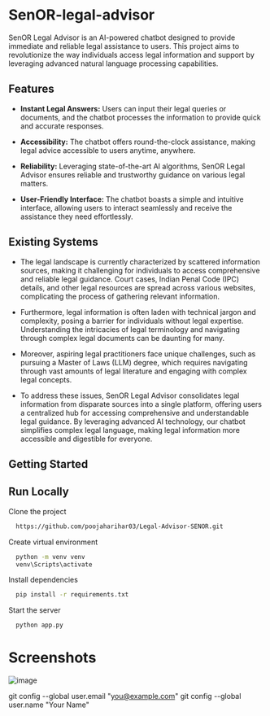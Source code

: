 # SenOR-legal-advisor

SenOR Legal Advisor is an AI-powered chatbot designed to provide immediate and reliable legal assistance to users. This project aims to revolutionize the way individuals access legal information and support by leveraging advanced natural language processing capabilities.

## Features

- **Instant Legal Answers:** Users can input their legal queries or documents, and the chatbot processes the information to provide quick and accurate responses.
  
- **Accessibility:** The chatbot offers round-the-clock assistance, making legal advice accessible to users anytime, anywhere.

- **Reliability:** Leveraging state-of-the-art AI algorithms, SenOR Legal Advisor ensures reliable and trustworthy guidance on various legal matters.

- **User-Friendly Interface:** The chatbot boasts a simple and intuitive interface, allowing users to interact seamlessly and receive the assistance they need effortlessly.

## Existing Systems

- The legal landscape is currently characterized by scattered information sources, making it challenging for individuals to access comprehensive and reliable legal guidance. Court cases, Indian Penal Code (IPC) details, and other legal resources are spread across various websites, complicating the process of gathering relevant information.

- Furthermore, legal information is often laden with technical jargon and complexity, posing a barrier for individuals without legal expertise. Understanding the intricacies of legal terminology and navigating through complex legal documents can be daunting for many.

- Moreover, aspiring legal practitioners face unique challenges, such as pursuing a Master of Laws (LLM) degree, which requires navigating through vast amounts of legal literature and engaging with complex legal concepts.

- To address these issues, SenOR Legal Advisor consolidates legal information from disparate sources into a single platform, offering users a centralized hub for accessing comprehensive and understandable legal guidance. By leveraging advanced AI technology, our chatbot simplifies complex legal language, making legal information more accessible and digestible for everyone.

## Getting Started


## Run Locally

Clone the project

```bash
  https://github.com/poojaharihar03/Legal-Advisor-SENOR.git
```

Create virtual environment

```bash
  python -m venv venv
  venv\Scripts\activate
```

Install dependencies

```bash
  pip install -r requirements.txt
```

Start the server

```bash
  python app.py
```

# Screenshots
![image](https://github.com/poojaharihar03/SenOR-legal-advisor/assets/88924201/62ffabbf-b2ca-4240-9fa5-e8dce15d4306)

git config --global user.email "you@example.com"
git config --global user.name "Your Name"
